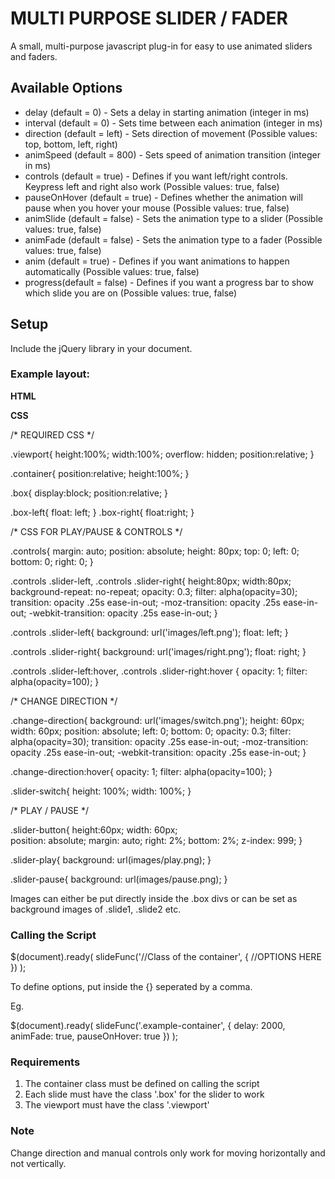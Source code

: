 MULTI PURPOSE SLIDER / FADER
============================

A small, multi-purpose javascript plug-in for easy to use animated sliders and faders.


Available Options
-----------------

* delay (default = 0) - Sets a delay in starting animation (integer in ms)
* interval (default = 0) - Sets time between each animation (integer in ms)
* direction (default = left) - Sets direction of movement (Possible values: top, bottom, left, right)
* animSpeed (default = 800) - Sets speed of animation transition (integer in ms)
* controls (default = true) - Defines if you want left/right controls. Keypress left and right also work (Possible values: true, false)
* pauseOnHover (default = true) - Defines whether the animation will pause when you hover your mouse (Possible values: true, false)
* animSlide (default = false) - Sets the animation type to a slider (Possible values: true, false)
* animFade (default = false) - Sets the animation type to a fader (Possible values: true, false)
* anim (default = true) - Defines if you want animations to happen automatically (Possible values: true, false)
* progress(default = false) - Defines if you want a progress bar to show which slide you are on (Possible values: true, false)


Setup
-----

Include the jQuery library in your document.

### Example layout:

__HTML__

<div class="viewport">
	<div class="example-container">
		<div class="box slide1">
		</div>
		<div class="box slide2">
		</div>
		<div class="box slide3">
		</div>
		<div class="box slide4">
		</div>
	</div>
</div>

__CSS__

/* REQUIRED CSS */

.viewport{
	height:100%;
	width:100%;
	overflow: hidden;
	position:relative;
}

.container{
	position:relative;
	height:100%;
}

.box{
	display:block;
	position:relative;
}

.box-left{
	float: left;
}
.box-right{
	float:right;
}

/* CSS FOR PLAY/PAUSE & CONTROLS */

.controls{
	margin: auto;
	position: absolute;
	height: 80px;
	top: 0; left: 0; bottom: 0; right: 0;
}

.controls .slider-left,
.controls .slider-right{
	height:80px;
	width:80px;
	background-repeat: no-repeat;
	opacity: 0.3;
	filter: alpha(opacity=30);
	transition: opacity .25s ease-in-out;
   -moz-transition: opacity .25s ease-in-out;
   -webkit-transition: opacity .25s ease-in-out;
}

.controls .slider-left{
	background: url('images/left.png');
	float: left;
}

.controls .slider-right{
	background: url('images/right.png');
	float: right;
}

.controls .slider-left:hover,
.controls .slider-right:hover
{
	opacity: 1;
	filter: alpha(opacity=100);
}

/* CHANGE DIRECTION */

.change-direction{
	background: url('images/switch.png');
	height: 60px;
	width: 60px;
	position: absolute;
	left: 0;
	bottom: 0;
	opacity: 0.3;
	filter: alpha(opacity=30);
	transition: opacity .25s ease-in-out;
   -moz-transition: opacity .25s ease-in-out;
   -webkit-transition: opacity .25s ease-in-out;
}

.change-direction:hover{
	opacity: 1;
	filter: alpha(opacity=100);	
}

.slider-switch{
	height: 100%;
	width: 100%;
}

/* PLAY / PAUSE */

.slider-button{
	height:60px;
	width: 60px;	
	position: absolute;
	margin: auto;
	right: 2%;
	bottom: 2%;
	z-index: 999;
}

.slider-play{
	background: url(images/play.png);
}

.slider-pause{
	background: url(images/pause.png);
}



Images can either be put directly inside the .box divs or can be set as background images of .slide1, .slide2 etc.

### Calling the Script

$(document).ready( 
	slideFunc('//Class of the container', { //OPTIONS HERE })
);

To define options, put inside the {} seperated by a comma.

Eg.

$(document).ready( 
	slideFunc('.example-container', { delay: 2000, animFade: true, pauseOnHover: true })
);

### Requirements

1. The container class must be defined on calling the script
2. Each slide must have the class '.box' for the slider to work
3. The viewport must have the class '.viewport'

### Note

Change direction and manual controls only work for moving horizontally and not vertically.
